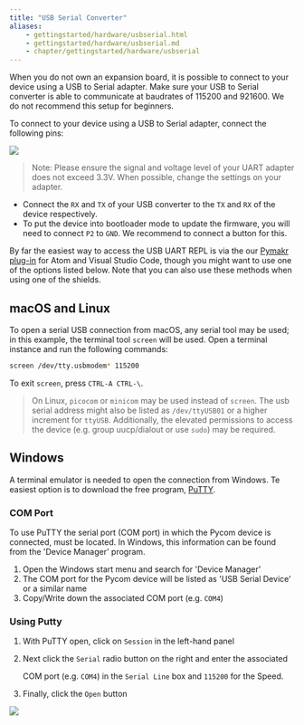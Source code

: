 ```yaml
---
title: "USB Serial Converter"
aliases:
    - gettingstarted/hardware/usbserial.html
    - gettingstarted/hardware/usbserial.md
    - chapter/gettingstarted/hardware/usbserial
---
```

When you do not own an expansion board, it is possible to connect to your device using a USB to Serial adapter. Make sure your USB to Serial converter is able to communicate at baudrates of 115200 and 921600. We do not recommend this setup for beginners.

To connect to your device using a USB to Serial adapter, connect the following pins:

![](/gitbook/assets/uart_lopy4.png)
>Note: Please ensure the signal and voltage level of your UART adapter does not exceed 3.3V. When possible, change the settings on your adapter.

* Connect the `RX` and `TX` of your USB converter to the `TX` and `RX` of the device respectively.
* To put the device into bootloader mode to update the firmware, you will need to connect `P2` to `GND`. We recommend to connect a button for this. 

By far the easiest way to access the USB UART REPL is via the our [Pymakr plug-in](../software/) for Atom and Visual Studio Code, though you might want to use one of the options listed below. Note that you can also use these methods when using one of the shields.

## macOS and Linux

To open a serial USB connection from macOS, any serial tool may be used; in this example, the terminal tool `screen` will be used. Open a terminal instance and run the following commands:

```bash
screen /dev/tty.usbmodem* 115200
```

To exit `screen`, press `CTRL-A CTRL-\`.

> On Linux, `picocom` or `minicom` may be used instead of `screen`. The usb serial address might also be listed as `/dev/ttyUSB01` or a higher increment for `ttyUSB`. Additionally, the elevated permissions to access the device (e.g. group uucp/dialout or use `sudo`) may be required.

## Windows

A terminal emulator is needed to open the connection from Windows. Te easiest option is to download the free program, [PuTTY](https://www.chiark.greenend.org.uk/~sgtatham/putty/latest.html).

### COM Port

To use PuTTY the serial port (COM port) in which the Pycom device is connected, must be located. In Windows, this information can be found from the 'Device Manager' program.

1. Open the Windows start menu and search for 'Device Manager'
2. The COM port for the Pycom device will be listed as 'USB Serial Device' or a similar name
3. Copy/Write down the associated COM port (e.g. `COM4`)

### Using Putty

1. With PuTTY open, click on `Session` in the left-hand panel
2. Next click the `Serial` radio button on the right and enter the associated

   COM port (e.g. `COM4`) in the `Serial Line` box and `115200` for the Speed.

3. Finally, click the `Open` button

![](/gitbook/assets/putty.png)
